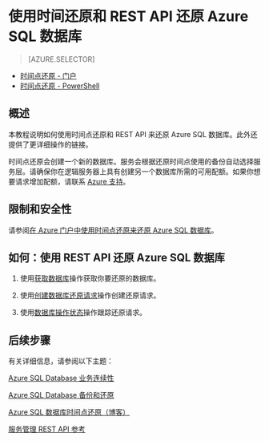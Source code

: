 <properties 
   pageTitle="使用时间还原和 REST API 还原 Azure SQL 数据库" 
   description="时间点还原, Microsoft Azure SQL Database, 还原数据库, 恢复数据库, REST API" 
   services="sql-database" 
   documentationCenter="" 
   authors="elfisher" 
   manager="jeffreyg" 
   editor="v-romcal"/>

<tags
   ms.service="sql-database"
   ms.date="07/24/2015"
   wacn.date=""/>

# 使用时间还原和 REST API 还原 Azure SQL 数据库

> [AZURE.SELECTOR]
- [时间点还原 - 门户](/documentation/articles/sql-database-point-in-time-restore-tutorial-management-portal/)
- [时间点还原 - PowerShell](/documentation/articles/sql-database-point-in-time-restore-tutorial-powershell/) 

## 概述

本教程说明如何使用时间点还原和 REST API 来还原 Azure SQL 数据库。此外还提供了更详细操作的链接。

时间点还原会创建一个新的数据库。服务会根据还原时间点使用的备份自动选择服务层。请确保你在逻辑服务器上具有创建另一个数据库所需的可用配额。如果你想要请求增加配额，请联系 [Azure 支持](/support/contact/)。

## 限制和安全性

请参阅[在 Azure 门户中使用时间点还原来还原 Azure SQL 数据库](/documentation/articles/sql-database-point-in-time-restore-tutorial-management-portal/)。

## 如何：使用 REST API 还原 Azure SQL 数据库

1.	使用[获取数据库](http://msdn.microsoft.com/zh-cn/library/azure/dn505708.aspx)操作获取你要还原的数据库。

2.	使用[创建数据库还原请求](http://msdn.microsoft.com/zh-cn/library/azure/dn509571.aspx)操作创建还原请求。
	
3.	使用[数据库操作状态](http://msdn.microsoft.com/zh-cn/library/azure/dn720371.aspx)操作跟踪还原请求。

## 后续步骤

有关详细信息，请参阅以下主题：

[Azure SQL Database 业务连续性](http://msdn.microsoft.com/zh-cn/library/azure/hh852669.aspx)

[Azure SQL Database 备份和还原](http://msdn.microsoft.com/zh-cn/library/azure/jj650016.aspx)

[Azure SQL 数据库时间点还原（博客）](http://azure.microsoft.com/blog/2014/10/01/azure-sql-database-point-in-time-restore/)

[服务管理 REST API 参考](https://msdn.microsoft.com/zh-cn/library/azure/ee460799.aspx)

<!---HONumber=69-->